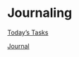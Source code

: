 # Journaling

[Today’s Tasks](Journaling%20f42e2520040647aa91514d2864759ded/Today%E2%80%99s%20Tasks%20422e15462ab34d8c9d8ce3e29a621d5f.md)

[Journal](Journaling%20f42e2520040647aa91514d2864759ded/Journal%2067d4f99a39dd45688f8727dbd26d60e8.csv)